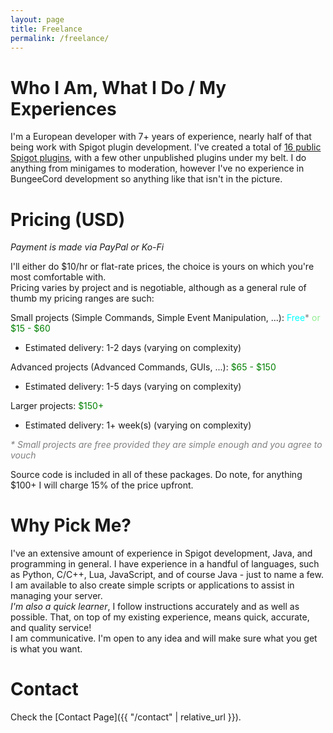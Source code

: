 ```yaml
---
layout: page
title: Freelance
permalink: /freelance/
---
```


# Who I Am, What I Do / My Experiences
I'm a European developer with 7+ years of experience, nearly half of that being work with Spigot plugin development. I've created a total of [16 public Spigot plugins](https://www.spigotmc.org/resources/authors/erdi__.948543/), with a few other unpublished plugins under my belt. I do anything from minigames to moderation, however I've no experience in BungeeCord development so anything like that isn't in the picture.  

# Pricing (USD)
*Payment is made via PayPal or Ko-Fi*  
  
I'll either do $10/hr or flat-rate prices, the choice is yours on which you're most comfortable with.  
Pricing varies by project and is negotiable, although as a general rule of thumb my pricing ranges are such:

Small projects (Simple Commands, Simple Event Manipulation, ...): <span style="color: aqua;">Free</span><span style="color: gray;">*</span> <span style="color: green;"><span style="color: lightgreen;">or</span> $15 - $60</span>  

- Estimated delivery: 1-2 days (varying on complexity)


Advanced projects (Advanced Commands, GUIs, ...): <span style="color: green;">$65 - $150</span>

- Estimated delivery: 1-5 days (varying on complexity)


Larger projects: <span style="color: green;">$150+</span>

- Estimated delivery: 1+ week(s) (varying on complexity)


<span style="color: gray;"><i>* Small projects are free provided they are simple enough and you agree to vouch</i></span>

Source code is included in all of these packages. Do note, for anything $100+ I will charge 15% of the price upfront.  

# Why Pick Me?
I've an extensive amount of experience in Spigot development, Java, and programming in general. I have experience in a handful of languages, such as Python, C/C++, Lua, JavaScript, and of course Java - just to name a few. I am available to also create simple scripts or applications to assist in managing your server.  
*I'm also a quick learner*, I follow instructions accurately and as well as possible. That, on top of my existing experience, means quick, accurate, and quality service!  
I am communicative. I'm open to any idea and will make sure what you get is what you want.

# Contact
Check the [Contact Page]({{ "/contact" | relative_url }}).
